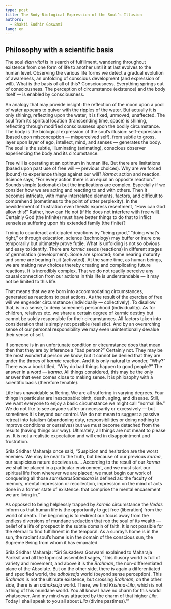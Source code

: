 ```yaml
---
type: post
title: The Body—Biological Expression of the Soul’s Illusion
authors:
  - Bhakti Sudhir Goswami
lang: en
---
```


## Philosophy with a scientific basis
The soul <i lang='la'>élan vital</i> is in search of fulfillment, wandering throughout existence from one form of life to another until it at last evolves to the human level. Observing the various life forms we detect a gradual evolution of awareness, an unfolding of conscious development (and expression of will). What is the basis of all of this? Consciousness. Everything springs out of consciousness. The perception of circumstance (existence) and the body itself — is enabled by consciousness.

An analogy that may provide insight: the reflection of the moon upon a pool of water appears to quiver with the ripples of the water. But actually it is only shining, reflecting upon the water, it is fixed, unmoved, unaffected. The soul from its spiritual location (transcending time, space) is shining, reflecting through modified consciousness upon the bodily circumstance. The body is the biological expression of the soul’s illusion: self-expression (based upon misconception — misperceived self), from subtle to gross, layer upon layer of ego, intellect, mind, and senses — generates the body. The soul is the subtle, illuminating (animating), conscious observer experiencing the body and its circumstance.

Free will is operating at an optimum in human life. But there are limitations (based upon past use of free will — previous choices). Why are we forced (bound) to experience things against our will? <i>Karma</i>: action and reaction. Science says, “For every action there is an equal an opposite reaction.” Sounds simple (axiomatic) but the implications are complex. Especially if we consider how we are acting and reacting to and with others. Then it becomes intricate, with many interrelated elements, factors, and difficult to comprehend (sometimes to the point of utter perplexity). In the bewilderment of frustration even theists express resentment, “How can God allow this!” Rather, how can He not (if He does not interfere with free will). Certainly God (the Infinite) must have better things to do that to inflict senseless suffering upon his extended family (the finite)?

Trying to counteract anticipated reactions by “being good,” “doing what’s right,” or through education, science (technology) may buffer or inure one temporarily but ultimately prove futile. What is unfolding is not so obvious and easy to identify. There are <i>karmic</i> seeds (reactions) in different stages of germination (development). Some are sprouted; some nearing maturity and some are bearing fruit (activated). At the same time, as human beings, we are making new choices thereby creating and complicating future reactions. It is incredibly complex. That we do not readily perceive any causal connection from our actions in this life is understandable — it may not be limited to this life.

That means that we are born into accommodating circumstances, generated as reactions to past actions. As the result of the exercise of free will we engender circumstance (individually — collectively). To disallow that, is in a sense, to deny someone’s personhood (individuality). As for children, relatives etc. we share a certain degree of karmic destiny but cannot be solely responsible for their circumstances. All factors taken into consideration that is simply not possible (realistic). And by an overarching sense of our personal responsibility we may even unintentionally devalue their sense of self.

If someone is in an unfortunate condition or circumstance does that mean then that they are by inference a “bad person?” Certainly not. They may be the most wonderful person we know, but it cannot be denied that they are under the throes of <i>karmic</i> reaction. And it is only natural to wonder, “Why?” There was a book titled, “Why do bad things happen to good people?” The answer in a word — <i>karma</i>. All things considered, this may be the only answer that even comes close to making sense. It is philosophy with a scientific basis (therefore tenable).

Life has unavoidable suffering. We are all suffering in varying degrees. Four things in particular are inescapable: birth, death, aging, and disease. Still, we want everyone to enjoy a basic circumstance we might call “normal life.” We do not like to see anyone suffer unnecessarily or excessively — but sometimes it is beyond our control. We do not mean to suggest a passive retreat into fatalism (abandoning duty, responsibilities or doing nothing to improve conditions or ourselves) but we must become detached from the results (having things our way). Ultimately, all things are not meant to please us. It is not a realistic expectation and will end in disappointment and frustration.

Srila Sridhar Maharaja once said, “Suspicion and hesitation are the worst enemies. We may be near to the truth, but because of our previous <i>karma</i>, our suspicious nature deceives us…. According to the result of our <i>karma</i> we shall be placed in a particular environment, and we must start our spiritual life from wherever we are placed; we must begin our work of conquering all those <i>samskaras</i><fn><i>Samskara</i> is defined as: the faculty of memory, mental impression or recollection, impression on the mind of acts done in a former state of existence.</fn> that comprise the mental encasement we are living in.”

As opposed to being helplessly trapped by <i>karmic</i> circumstance the <i>Vedas</i> inform us that human life is the opportunity to get free (liberation) from the world of death. The beginning is to redirect our focus away from the endless diversions of mundane seduction that rob the soul of its wealth — belief of a life of prospect in the subtle domain of faith. It is not possible for the eternal to find fulfillment in the temporal. As a sunray’s home is in the sun, the radiant soul’s home is in the domain of the conscious sun, the Supreme Being from whom it has emanated.

Srila Sridhar Maharaja: “Sri Sukadeva Goswami explained to Maharaja Pariksit and all the topmost assembled sages, ‘This illusory world is full of variety and movement, and above it is the <i>Brahman</i>, the non-differentiated plane of the Absolute. But on the other side, there is again a differentiated and specified world, the <i>adhoksaja</i> world (beyond sense perception). This <i>Brahman</i> is not the ultimate existence, but crossing <i>Brahman</i>, on the other side, there is an <i>adhoksaja</i> world. There, we find <i>Krishna-Lila</i>, which is not a thing of this mundane world. You all know I have no charm for this world whatsoever. And my mind was attracted by the charm of that higher <i>Lila</i>. Today I shall speak to you all about <i>Lila</i> (divine pastimes).’”

